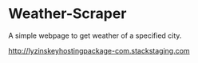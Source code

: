 # Weather-Scraper
A simple webpage to get weather of a specified city.

http://lyzinskeyhostingpackage-com.stackstaging.com
